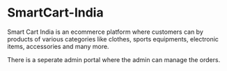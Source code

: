 # SmartCart-India

Smart Cart India is an ecommerce platform where customers can by products of various categories like clothes, sports equipments, electronic items, accessories and many more.

There is a seperate admin portal where the admin can manage the orders.
